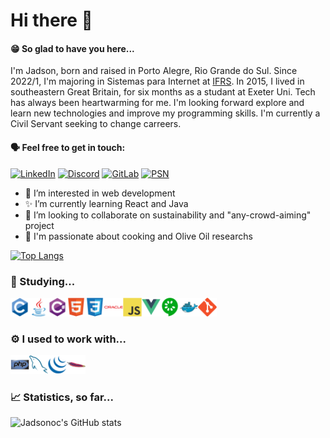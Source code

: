 <!---
- 👋 Hi, I’m @jadsonoc
- 👀 I’m interested in ...
- 🌱 I’m currently learning ...
- 💞️ I’m looking to collaborate on ...
- 📫 How to reach me ...
jadsonoc/jadsonoc is a ✨ special ✨ repository because its `README.md` (this file) appears on your GitHub profile.
You can click the Preview link to take a look at your changes.
--->

# Hi there 👋

#### 😁 So glad to have you here... 

I'm Jadson, born and raised in Porto Alegre, Rio Grande do Sul. Since 2022/1, I'm majoring in Sistemas para Internet at [IFRS](https://www.poa.ifrs.edu.br). In 2015, I lived in southeastern Great Britain, for six months as a studant at Exeter Uni. Tech has always been heartwarming for me. I'm looking forward explore and learn new technologies and improve my programming skills. I'm currently a Civil Servant seeking to change carreers.

#### 🗣️ Feel free to get in touch:
[![LinkedIn](https://img.shields.io/badge/LinkedIn-0077B5?style=for-the-badge&logo=linkedin&logoColor=white)](https://www.linkedin.com/in/jadsonoc/)  [![Discord](https://img.shields.io/badge/Discord-7289DA?style=for-the-badge&logo=discord&logoColor=white)](https://discord.gg/CZPCpzmZz2) [![GitLab](https://img.shields.io/badge/GitLab-330F63?style=for-the-badge&logo=gitlab&logoColor=white)](https://gitlab.com/jadsonoc)  [![PSN](https://img.shields.io/badge/PlayStation-003791?style=for-the-badge&logo=playstation&logoColor=white)](jadsonoc)

- 👀 I’m interested in web development
- ✨ I’m currently learning React and Java
- 💞️ I’m looking to collaborate on sustainability and "any-crowd-aiming" project
- 🌱 I'm passionate about cooking and Olive Oil researchs


[![Top Langs](https://github-readme-stats.vercel.app/api/top-langs/?username=jadsonoc&layout=compact)](https://github.com/anuraghazra/github-readme-stats)


### 📖 Studying...
<img src="https://raw.githubusercontent.com/devicons/devicon/master/icons/c/c-original.svg" alt="C" width="30" /><img src="https://raw.githubusercontent.com/devicons/devicon/master/icons/java/java-original.svg" alt="Java" width="30" /><img src="https://raw.githubusercontent.com/devicons/devicon/master/icons/csharp/csharp-original.svg" alt="C Sharp" width="30" /><img src="https://raw.githubusercontent.com/devicons/devicon/master/icons/html5/html5-original.svg" alt="HTML" width="30" /><img src="https://raw.githubusercontent.com/devicons/devicon/master/icons/css3/css3-original.svg" alt="CSS3" width="30" /><img src="https://raw.githubusercontent.com/devicons/devicon/master/icons/oracle/oracle-original.svg" alt="Oracle" width="30" /><img src="https://raw.githubusercontent.com/devicons/devicon/master/icons/javascript/javascript-original.svg" alt="JavaScript" width="30" /><img src="https://raw.githubusercontent.com/devicons/devicon/master/icons/vuejs/vuejs-original.svg" alt="VueJS" width="30" /><img src="https://raw.githubusercontent.com/devicons/devicon/master/icons/cucumber/cucumber-plain.svg" alt="Cucumber" width="30" /><img src="https://raw.githubusercontent.com/devicons/devicon/master/icons/docker/docker-original.svg" alt="Docker" width="30" /><img src="https://raw.githubusercontent.com/devicons/devicon/master/icons/git/git-original.svg" alt="Git" width="30" />


### ⚙️ I used to work with...
<img src="https://raw.githubusercontent.com/devicons/devicon/master/icons/php/php-original.svg" alt="PHP" width="30" /><img src="https://raw.githubusercontent.com/devicons/devicon/master/icons/mysql/mysql-original.svg" alt="MySQL" width="30" /><img src="https://raw.githubusercontent.com/devicons/devicon/master/icons/jquery/jquery-original.svg" alt="jQuery" width="30" /><img src="https://raw.githubusercontent.com/devicons/devicon/master/icons/apache/apache-original.svg" alt="Apache" width="30" />


[//]: # (👨‍💻 A little bit more about me)


### 📈 Statistics, so far...

![Jadsonoc's GitHub stats](https://github-readme-stats.vercel.app/api?username=jadsonoc&show_icons=true&theme=tokyonight) 




